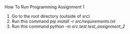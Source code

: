 How To Run Programming Assignment 1

1. Go to the root directory (outside of _src_)
2. Run this command _pip install -r  src/requirements.txt_
3. Run this command _python -m src.test.test_assignment_2_
